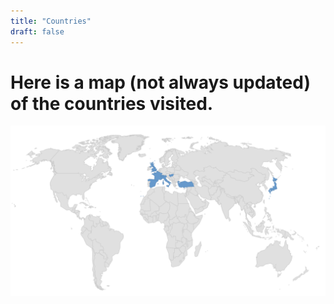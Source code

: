 ```yaml
---
title: "Countries"
draft: false
---
```


# Here is a map (not always updated) of the countries visited.
<!-- https://cmoreira.net/visited-countries-map/?vcstitle=&inacolor=%23e0e0e0&actcolor=%236699cc&vcscountries=JP,TR,FR,HU,IT,MT,SM,ES,CH,GB,VA& -->
![Countries](/images/amCharts.png)

